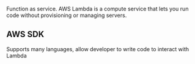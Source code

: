 Function as service. AWS Lambda is a compute service that lets you run code without provisioning or managing servers.
## AWS SDK
Supports many languages, allow developer to write code to interact with Lambda  
